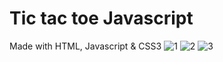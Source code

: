 # Tic tac toe Javascript
Made with HTML, Javascript & CSS3
![1](https://image.prntscr.com/image/B3cLvxk8RRO90OjiSqPMbw.png)
![2](https://image.prntscr.com/image/Yu3ORHQpQe6bhc-2WhMfwg.png)
![3](https://image.prntscr.com/image/63VvhoL5SBq8O73gZbculw.png)
